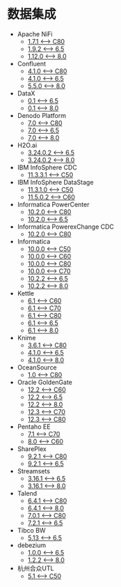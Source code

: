 <!-- ignore -->

# 数据集成

* Apache NiFi
  * [1.7.1 <--> C80](Apache_NiFi.md)
  * [1.9.2 <--> 6.5](ApacheNifi-1.9.2.md)
  * [1.12.0 <--> 8.0](ApacheNifi-1.9.2.md)
* Confluent
  * [4.1.0 <--> C80](Confluent_4_1_0.md)
  * [4.1.0 <--> 6.5](Confluent_4_1_0.md)
  * [5.5.0 <--> 8.0](Confluent_4_1_0.md)
* DataX
  * [0.1 <--> 6.5](DataX.md)
  * [0.1 <--> 8.0](DataX.md)
* Denodo Platform
  * [7.0 <--> C80](Denodo.md)
  * [7.0 <--> 6.5](Denodo.md)
  * [7.0 <--> 8.0](Denodo.md)
* H2O.ai
  * [3.24.0.2 <--> 6.5](H2O.ai.md)
  * [3.24.0.2 <--> 8.0](H2O.ai.md)
* IBM InfoSphere CDC
  * [11.3.3.1 <--> C50](IBM_InfoSphere_CDC.md)
* IBM InfoSphere DataStage
  * [11.3.1.0 <--> C50](IBM_InfoSphere_DataStage.md)
  * [11.5.0.2 <--> C60](IBM_InfoSphere_DataStage.md)
* Informatica PowerCenter
  * [10.2.0 <--> C80](Informatica_PowerCenter.md)
  * [10.2.0 <--> 6.5](Informatica_PowerCenter.md)
* Informatica PowerexChange CDC
  * [10.2.0 <--> C80](Informatica_PWX_CDC.md)
* Informatica
  * [10.0.0 <--> C50](Informatica_BDM_10.2.2.md)
  * [10.0.0 <--> C60](Informatica_BDM_10.2.2.md)
  * [10.0.0 <--> C80](Informatica_BDM_10.2.2.md)
  * [10.0.0 <--> C70](Informatica_BDM_PushDown.md)
  * [10.2.2 <--> 6.5](Informatica_BDM_10.2.2.md)
  * [10.2.2 <--> 8.0](Informatica_BDM_10.2.2.md)
* Kettle
  * [6.1 <--> C60](Kettle_6.1.md)
  * [6.1 <--> C70](Kettle_6.1.md)
  * [6.1 <--> C80](Kettle_6.1.md)
  * [6.1 <--> 6.5](Kettle_6.1.md)
  * [6.1 <--> 8.0](Kettle_6.1.md)
* Knime
  * [3.6.1 <--> C80](Knime.md)
  * [4.1.0 <--> 6.5](Knime.md)
  * [4.1.0 <--> 8.0](Knime.md)
* OceanSource
  * [1.0 <--> C80](OceanSource.md)
* Oracle GoldenGate
  * [12.2 <--> C60](Oracle_GoldenGate.md)
  * [12.2 <--> 6.5](Oracle_GoldenGate.md)
  * [12.2 <--> 8.0](Oracle_GoldenGate.md)
  * [12.3 <--> C70](Oracle_GoldenGate.md)
  * [12.3 <--> C80](Oracle_GoldenGate.md)
* Pentaho EE
  * [7.1 <--> C70](Pentaho.md)
  * [8.0 <--> C60](Pentaho.md)
* SharePlex
  * [9.2.1 <--> C80](SharePlex.md)
  * [9.2.1 <--> 6.5](SharePlex.md)
* Streamsets
  * [3.16.1 <--> 6.5](streamsets_3.16.1.md)
  * [3.16.1 <--> 8.0](streamsets_3.16.1.md)
* Talend
  * [6.4.1 <--> C80](Talend_6.4.1.md)
  * [6.4.1 <--> 8.0](Talend_6.4.1.md)
  * [7.0.1 <--> C80](Talend_6.4.1.md)
  * [7.2.1 <--> 6.5](Talend_7.2.1.md)
* Tibco BW
  * [5.13 <--> 6.5](TIBCO_BusinessWorks.md)
* debezium
  * [1.0.0 <--> 6.5](DEBEZIUM.md)
  * [1.2.2 <--> 8.0](DEBEZIUM.md)
* 杭州合众UTL
  * [5.1 <--> C50](杭州合众UTL.md)
